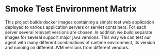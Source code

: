 # Smoke Test Environment Matrix
This project builds docker images containing a simple test web application deployed to various
application servers or servlet containers. For each server several relevant versions are chosen.
In addition we build separate images for several support major java versions.
This way we can test our agent with many different combinations of runtime environment,
its version and running on different JVM versions from different vendors.
